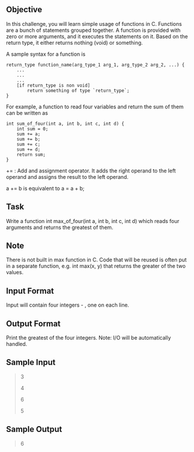 ## Objective

In this challenge, you will learn simple usage of functions in C. Functions are a bunch of statements grouped together. A function is provided with zero or more arguments, and it executes the statements on it. Based on the return type, it either returns nothing (void) or something.

A sample syntax for a function is

	return_type function_name(arg_type_1 arg_1, arg_type_2 arg_2, ...) {
    	...
        ...
        ...
        [if return_type is non void]
        	return something of type `return_type`;
    }
For example, a function to read four variables and return the sum of them can be written as

	int sum_of_four(int a, int b, int c, int d) {
    	int sum = 0;
        sum += a;
        sum += b;
        sum += c;
        sum += d;
        return sum;
    }
+= : Add and assignment operator. It adds the right operand to the left operand and assigns the result to the left operand.

a += b is equivalent to a = a + b;

## Task

Write a function int max_of_four(int a, int b, int c, int d) which reads four arguments and returns the greatest of them.

## Note

There is not built in max function in C. Code that will be reused is often put in a separate function, e.g. int max(x, y) that returns the greater of the two values.

## Input Format

Input will contain four integers -  , one on each line.

## Output Format

Print the greatest of the four integers.
Note: I/O will be automatically handled.

## Sample Input

> 3
> 
> 4
> 
> 6
> 
> 5

## Sample Output

> 6
